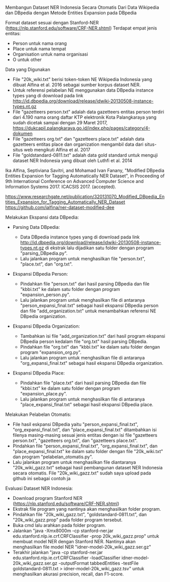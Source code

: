 Membangun Dataset NER Indonesia Secara Otomatis Dari Data Wikipedia dan DBpedia dengan Metode Entities Expansion pada DBpedia

Format dataset sesuai dengan Stanford-NER (https://nlp.stanford.edu/software/CRF-NER.shtml) 
Terdapat empat jenis entitas:
  - Person untuk nama orang
  - Place untuk nama tempat
  - Organisation untuk nama organisasi
  - O untuk other

Data yang Digunakan

- File "20k_wiki.txt" berisi token-token NE Wikipedia Indonesia yang dibuat Alfina et al. 2016 sebagai sumber korpus dataset NER.
- Untuk referensi pelabelan NE menggunakan data DBpedia instance types yang di download pada link http://id.dbpedia.org/download/release/idwiki-20130508-instance-types.nt.gz
- File "gazetteers person.txt" adalah data gazetteers entitas person terdiri dari 4.190 nama orang daftar KTP elektronik Kota Palangkaraya yang sudah dicetak sampai dengan 29 Maret 2017, https://dukcapil.palangkaraya.go.id/index.php/pages/category/4-dokumen
- File "gazetteers org.txt" dan "gazetteers place.txt" adalah data gazetteers entitas place dan organization mengambil data dari situs-situs web mengikuti Alfina et al. 2017
- File "goldstandard-0811.txt" adalah data gold standard untuk menguji dataset NER Indonesia yang dibuat oleh Luthfi et al. 2014

Ika Alfina, Septiviana Savitri, and Mohamad Ivan Fanany, "Modified DBpedia Entities Expansion for Tagging Automatically NER Dataset", in Proceeding of 9th International Conference on Advanced Computer Science and Information Systems 2017. ICACSIS 2017. (accepted).

https://www.researchgate.net/publication/320131070_Modified_DBpedia_Entities_Expansion_for_Tagging_Automatically_NER_Dataset 
https://github.com/ialfina/ner-dataset-modified-dee

Melakukan Ekspansi data DBpedia:

- Parsing Data DBpedia:
  - Data DBpedia instance types yang di download pada link http://id.dbpedia.org/download/release/idwiki-20130508-instance-types.nt.gz di ekstrak lalu dijadikan satu folder dengan program "parsing_DBpedia.py". 
  - Lalu jalankan program untuk menghasilkan file "person.txt", "place.txt", dan "org.txt".

- Ekspansi DBpedia Person:
  - Pindahkan file "person.txt" dari hasil parsing DBpedia dan file "kbbi.txt" ke dalam satu folder dengan program "expansion_person.py". 
  - Lalu jalankan program untuk menghasilkan file di antaranya "person_expansi_final.txt" sebagai hasil ekspansi DBpedia person dan file "add_organization.txt" untuk menambahkan referensi NE DBpedia organization.
  
- Ekspansi DBpedia Organization:
  - Tambahkan isi file "add_organization.txt" dari hasil program ekspansi DBpedia person kedalam file "org.txt" hasil parsing DBpedia. 
  - Pindahkan file "org.txt" dan "kbbi.txt" ke dalam satu folder dengan program "expansion_org.py". 
  - Lalu jalankan program untuk menghasilkan file di antaranya "org_expansi_final.txt" sebagai hasil ekspansi DBpedia organization.

- Ekspansi DBpedia Place:
  - Pindahkan file "place.txt" dari hasil parsing DBpedia dan file "kbbi.txt" ke dalam satu folder dengan program "expansion_place.py". 
  - Lalu jalankan program untuk menghasilkan file di antaranya "place_expansi_final.txt" sebagai hasil ekspansi DBpedia place.

Melakukan Pelabelan Otomatis:

- File hasil eskpansi DBpedia yaitu "person_expansi_final.txt", "org_expansi_final.txt", dan "place_expansi_final.txt" ditambahkan isi filenya masing-masing sesuai jenis entitas dengan isi file "gazetteers person.txt", "gazetteers org.txt", dan "gazetteers place.txt".
- Pindahkan file "person_expansi_final.txt", "org_expansi_final.txt", dan "place_expansi_final.txt" ke dalam satu folder dengan file "20k_wiki.txt" dan program "pelabelan_otomatis.py".
- Lalu jalankan program untuk menghasilkan file diantaranya "20k_wiki_gazz.txt" sebagai hasil pembangunan dataset NER Indonesia secara otomatis. File "20k_wiki_gazz.txt" sudah saya upload pada github ini sebagai contoh ja

Evaluasi Dataset NER Indonesia:

- Download program Stanford NER (https://nlp.stanford.edu/software/CRF-NER.shtml)
- Ekstrak file program yang nantinya akan menghasilkan folder program.
- Pindahkan file "20k_wiki_gazz.txt", "goldstandard-0811.txt", dan "20k_wiki_gazz.prop" pada folder program tersebut.
- Buka cmd lalu arahkan pada folder program.
- Jalankan "java -Xmx8000m -cp stanford-ner.jar edu.stanford.nlp.ie.crf.CRFClassifier -prop 20k_wiki_gazz.prop" untuk membuat model NER dengan Stanford NER. Nantinya akan menghasilkan file model NER "idner-model-20k_wiki_gazz.ser.gz"
- Terakhir jalankan "java -cp stanford-ner.jar edu.stanford.nlp.ie.crf.CRFClassifier -loadClassifier idner-model-20k_wiki_gazz.ser.gz -outputFormat tabbedEntities -testFile goldstandard-0811.txt > idner-model-20k_wiki_gazz.tsv" untuk menghasilkan akurasi precision, recall, dan F1-score.
